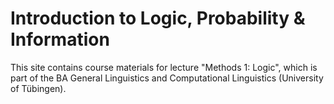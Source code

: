 # Introduction to Logic, Probability & Information

This site contains course materials for lecture "Methods 1: Logic", which is part of the BA General Linguistics and Computational Linguistics (University of Tübingen).
